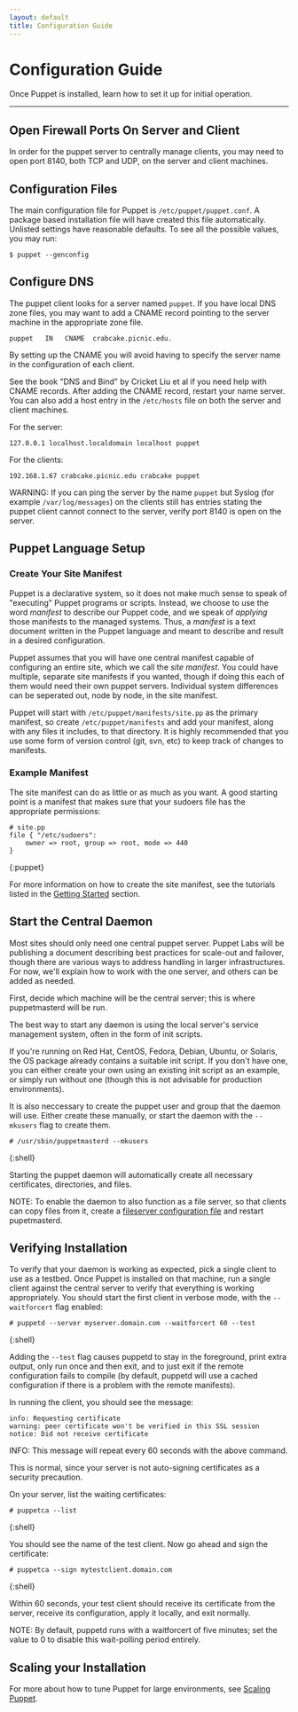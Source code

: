 ```yaml
---
layout: default
title: Configuration Guide
---
```


Configuration Guide
===================

Once Puppet is installed, learn how to set it up for initial operation.

* * *

Open Firewall Ports On Server and Client
----------------------------------------

In order for the puppet server to centrally manage clients, you may need to open port 8140, both TCP and UDP, on the server and client machines.

Configuration Files
-------------------

The main configuration file for Puppet is `/etc/puppet/puppet.conf`.  A package based
installation file will have created this file automatically.  Unlisted settings have
reasonable defaults.   To see all the possible values, you may run:

    $ puppet --genconfig

Configure DNS
-------------

The puppet client looks for a server named `puppet`. If you have
local DNS zone files, you may want to add a CNAME record pointing
to the server machine in the appropriate zone file.

    puppet   IN   CNAME  crabcake.picnic.edu.

By setting up the CNAME you will avoid having to specify the
server name in the configuration of each client.

See the book "DNS and Bind" by Cricket Liu et al if you need help
with CNAME records. After adding the CNAME record, restart your
name server. You can also add a host entry in the `/etc/hosts` file
on both the server and client machines.

For the server:

    127.0.0.1 localhost.localdomain localhost puppet

For the clients:

    192.168.1.67 crabcake.picnic.edu crabcake puppet

WARNING: If you can ping the server by
the name `puppet` but Syslog (for example `/var/log/messages`) on the clients still has
entries stating the puppet client cannot connect to the server,
verify port 8140 is open on the server.

Puppet Language Setup
---------------------

### Create Your Site Manifest

Puppet is a declarative system, so it does not make
much sense to speak of "executing" Puppet programs or scripts.
Instead, we choose to use the word *manifest* to describe
our Puppet code, and we speak of *applying* those manifests to the
managed systems. Thus, a *manifest* is a text document written in the
Puppet language and meant to describe and result in a desired configuration.

Puppet assumes that you will have one
central manifest capable of configuring an entire site, which
we call the *site manifest*. You could have multiple, separate site
manifests if you wanted, though if doing this each of them would need
their own puppet servers.  Individual system differences can be seperated
out, node by node, in the site manifest.

Puppet will start with `/etc/puppet/manifests/site.pp` as the primary
manifest, so create `/etc/puppet/manifests` and add your manifest,
along with any files it includes, to that directory. It is highly
recommended that you use some form of version control (git, svn, etc)
to keep track of changes to manifests.

### Example Manifest

The site manifest can do as little or as much as you want. A
good starting point is a manifest that makes sure that your sudoers file has the
appropriate permissions:

    # site.pp
    file { "/etc/sudoers":
        owner => root, group => root, mode => 440
    }
{:puppet}

For more information on how to create the site manifest, see the
tutorials listed in the
[Getting Started](../index.html#getting_started) section.


Start the Central Daemon
------------------------

Most sites should only need one central puppet server. Puppet Labs
will be publishing a document describing best practices for scale-out
and failover, though there are various ways to address handling
in larger infrastructures.  For now, we'll explain how to
work with the one server, and others can be added as needed.

First, decide which machine will be the central server; this is
where puppetmasterd will be run.

The best way to start any daemon is using the local server's
service management system, often in the form of init scripts.

If you're running on Red Hat, CentOS, Fedora, Debian, Ubuntu, or
Solaris, the OS package already contains a suitable init script.
If you don't have one, you can either create your own using an existing
init script as an example, or simply run without one (though this
is not advisable for production environments).

It is also neccessary to create the puppet user and group
that the daemon will use.   Either create these manually, or start
the daemon with the `--mkusers` flag to create them.

    # /usr/sbin/puppetmasterd --mkusers
{:shell}

Starting the puppet daemon will automatically create all necessary certificates, directories, and files.

NOTE:  To enable the daemon to also function as a file server, so that clients can copy files from it, create a
[fileserver configuration file](./file_serving.html) and restart pupetmasterd.

Verifying Installation
----------------------

To verify that your daemon is working as expected, pick a single
client to use as a testbed. Once Puppet is installed on that
machine, run a single client against the central server to verify
that everything is working appropriately. You should start the
first client in verbose mode, with the `--waitforcert` flag enabled:

    # puppetd --server myserver.domain.com --waitforcert 60 --test
{:shell}

Adding the `--test` flag causes puppetd to stay in the foreground,
print extra output, only run once and then exit, and to just exit
if the remote configuration fails to compile (by default, puppetd
will use a cached configuration if there is a problem with the
remote manifests).

In running the client, you should see the message:

    info: Requesting certificate
    warning: peer certificate won't be verified in this SSL session
    notice: Did not receive certificate

INFO: This message will repeat every 60 seconds with the above
command.

This is normal, since your server is not auto-signing certificates
as a security precaution.

On your server, list the waiting certificates:

    # puppetca --list
{:shell}

You should see the name of the test client. Now go ahead and sign
the certificate:

    # puppetca --sign mytestclient.domain.com
{:shell}

Within 60 seconds, your test client should receive its certificate
from the server, receive its configuration, apply it locally, and
exit normally.

NOTE: By default, puppetd runs with a waitforcert of five minutes; set
the value to 0 to disable this wait-polling period entirely.

Scaling your Installation
-------------------------

For more about how to tune Puppet for large environments, see [Scaling Puppet](./scaling.html).


